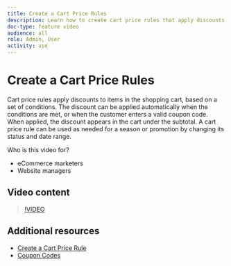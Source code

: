 ```yaml
---
title: Create a Cart Price Rules
description: Learn how to create cart price rules that apply discounts in the shopping cart based on a set of conditions.
doc-type: feature video
audience: all
role: Admin, User
activity: use
---
```

# Create a Cart Price Rules

Cart price rules apply discounts to items in the shopping cart, based on a set of conditions. The discount can be applied automatically when the conditions are met, or when the customer enters a valid coupon code. When applied, the discount appears in the cart under the subtotal. A cart price rule can be used as needed for a season or promotion by changing its status and date range.

Who is this video for?

- eCommerce marketers
- Website managers

## Video content

>[!VIDEO](https://video.tv.adobe.com/v/343835?quality=12&learn=on)

## Additional resources

- [Create a Cart Price Rule](https://docs.magento.com/user-guide/marketing/price-rules-cart-create.html)
- [Coupon Codes](https://docs.magento.com/user-guide/marketing/price-rules-cart-coupon.html)
